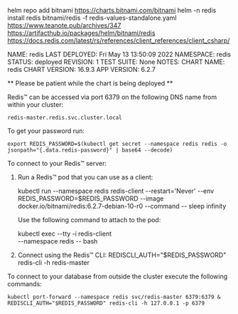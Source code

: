 helm repo add bitnami https://charts.bitnami.com/bitnami
helm -n redis install redis bitnami/redis -f redis-values-standalone.yaml
https://www.teanote.pub/archives/347
https://artifacthub.io/packages/helm/bitnami/redis
https://docs.redis.com/latest/rs/references/client_references/client_csharp/

NAME: redis
LAST DEPLOYED: Fri May 13 13:50:09 2022
NAMESPACE: redis
STATUS: deployed
REVISION: 1
TEST SUITE: None
NOTES:
CHART NAME: redis
CHART VERSION: 16.9.3
APP VERSION: 6.2.7

** Please be patient while the chart is being deployed **

Redis&trade; can be accessed via port 6379 on the following DNS name from within your cluster:

    redis-master.redis.svc.cluster.local

To get your password run:

    export REDIS_PASSWORD=$(kubectl get secret --namespace redis redis -o jsonpath="{.data.redis-password}" | base64 --decode)

To connect to your Redis&trade; server:

1. Run a Redis&trade; pod that you can use as a client:

   kubectl run --namespace redis redis-client --restart='Never' --env REDIS_PASSWORD=$REDIS_PASSWORD --image docker.io/bitnami/redis:6.2.7-debian-10-r0 --command -- sleep infinity

   Use the following command to attach to the pod:

   kubectl exec --tty -i redis-client \
   --namespace redis -- bash

2. Connect using the Redis&trade; CLI:
   REDISCLI_AUTH="$REDIS_PASSWORD" redis-cli -h redis-master

To connect to your database from outside the cluster execute the following commands:

    kubectl port-forward --namespace redis svc/redis-master 6379:6379 &
    REDISCLI_AUTH="$REDIS_PASSWORD" redis-cli -h 127.0.0.1 -p 6379

